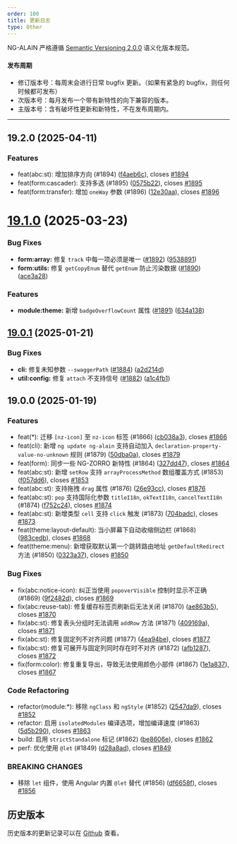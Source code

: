 ```yaml
---
order: 100
title: 更新日志
type: Other
---
```


NG-ALAIN 严格遵循 [Semantic Versioning 2.0.0](http://semver.org/lang/zh-CN/) 语义化版本规范。

#### 发布周期

* 修订版本号：每周末会进行日常 bugfix 更新。（如果有紧急的 bugfix，则任何时候都可发布）
* 次版本号：每月发布一个带有新特性的向下兼容的版本。
* 主版本号：含有破坏性更新和新特性，不在发布周期内。

---

## 19.2.0 (2025-04-11)

### Features

* feat(abc:st): 增加排序方向 (#1894) ([f4aeb6c](https://github.com/ng-alain/delon/commit/f4aeb6c)), closes [#1894](https://github.com/ng-alain/delon/issues/1894)
* feat(form:cascader): 支持多选 (#1895) ([0575b22](https://github.com/ng-alain/delon/commit/0575b22)), closes [#1895](https://github.com/ng-alain/delon/issues/1895)
* feat(form:transfer): 增加 `oneWay` 参数 (#1896) ([12e30aa](https://github.com/ng-alain/delon/commit/12e30aa)), closes [#1896](https://github.com/ng-alain/delon/issues/1896)


# [19.1.0](https://github.com/ng-alain/delon/compare/19.0.1...19.1.0) (2025-03-23)

### Bug Fixes

* **form:array:** 修复 `track` 中每一项必须是唯一 ([#1892](https://github.com/ng-alain/delon/issues/1892)) ([9538891](https://github.com/ng-alain/delon/commit/95388910d6cc0d165d6120bde74745c0de6e42dd))
* **form:utils:** 修复 `getCopyEnum` 替代 `getEnum` 防止污染数据 ([#1890](https://github.com/ng-alain/delon/issues/1890)) ([ace3a28](https://github.com/ng-alain/delon/commit/ace3a288bca484fef40d0f506d4bcf07ac1b57e5))

### Features

* **module:theme:** 新增 `badgeOverflowCount` 属性 ([#1891](https://github.com/ng-alain/delon/issues/1891)) ([634a138](https://github.com/ng-alain/delon/commit/634a138fa9d99abd6607afb5e0a6c87babb96b36))


## [19.0.1](https://github.com/ng-alain/delon/compare/19.0.0...19.0.1) (2025-01-21)

### Bug Fixes

* **cli:** 修复未知参数 `--swaggerPath` ([#1884](https://github.com/ng-alain/delon/issues/1884)) ([a2d214d](https://github.com/ng-alain/delon/commit/a2d214dea3ecdb04265cbc78b92d5e1e6def2279))
* **util:config:** 修复 `attach` 不支持信号 ([#1882](https://github.com/ng-alain/delon/issues/1882)) ([a1c4fb1](https://github.com/ng-alain/delon/commit/a1c4fb113455bc1468e3ab0f600625d7b1cc1547))


## 19.0.0 (2025-01-19)

### Features

* feat(*): 迁移 `[nz-icon]` 至 `nz-icon` 标签 (#1866) ([cb038a3](https://github.com/ng-alain/delon/commit/cb038a3)), closes [#1866](https://github.com/ng-alain/delon/issues/1866)
* feat(cli): 新增 `ng update ng-alain` 支持自动加入 `declaration-property-value-no-unknown` 规则 (#1879) ([50dba0a](https://github.com/ng-alain/delon/commit/50dba0a)), closes [#1879](https://github.com/ng-alain/delon/issues/1879)
* feat(form): 同步一些 NG-ZORRO 新特性 (#1864) ([327dd47](https://github.com/ng-alain/delon/commit/327dd47)), closes [#1864](https://github.com/ng-alain/delon/issues/1864)
* feat(abc:st): 新增 `setRow` 支持 `arrayProcessMethod` 数组覆盖方式 (#1853) ([f057dd6](https://github.com/ng-alain/delon/commit/f057dd6)), closes [#1853](https://github.com/ng-alain/delon/issues/1853)
* feat(abc:st): 支持拖拽 `drag` 属性 (#1876) ([26e93cc](https://github.com/ng-alain/delon/commit/26e93cc)), closes [#1876](https://github.com/ng-alain/delon/issues/1876)
* feat(abc:st): `pop` 支持国际化参数 `titleI18n`, `okTextI18n`, `cancelTextI18n` (#1874) ([f752c24](https://github.com/ng-alain/delon/commit/f752c24)), closes [#1874](https://github.com/ng-alain/delon/issues/1874)
* feat(abc:st): 新增类型 `cell` 支持 `click` 触发 (#1873) ([704badc](https://github.com/ng-alain/delon/commit/704badc)), closes [#1873](https://github.com/ng-alain/delon/issues/1873)
* feat(theme:layout-default): 当小屏幕下自动收缩侧边栏 (#1868) ([983cedb](https://github.com/ng-alain/delon/commit/983cedb)), closes [#1868](https://github.com/ng-alain/delon/issues/1868)
* feat(theme:menu): 新增获取默认第一个跳转路由地址 `getDefaultRedirect` 方法 (#1850) ([0323a37](https://github.com/ng-alain/delon/commit/0323a37)), closes [#1850](https://github.com/ng-alain/delon/issues/1850)

### Bug Fixes

* fix(abc:notice-icon): 纠正当使用 `popoverVisible` 控制时显示不正确 (#1869) ([9f2482d](https://github.com/ng-alain/delon/commit/9f2482d)), closes [#1869](https://github.com/ng-alain/delon/issues/1869)
* fix(abc:reuse-tab): 修复缓存标签页刷新后无法关闭 (#1870) ([ae863b5](https://github.com/ng-alain/delon/commit/ae863b5)), closes [#1870](https://github.com/ng-alain/delon/issues/1870)
* fix(abc:st): 修复表头分组时无法调用 `addRow` 方法 (#1871) ([409169a](https://github.com/ng-alain/delon/commit/409169a)), closes [#1871](https://github.com/ng-alain/delon/issues/1871)
* fix(abc:st): 修复固定列不对齐问题 (#1877) ([4ea94be](https://github.com/ng-alain/delon/commit/4ea94be)), closes [#1877](https://github.com/ng-alain/delon/issues/1877)
* fix(abc:st): 修复可展开与固定列同时存在时不对齐 (#1872) ([afb1287](https://github.com/ng-alain/delon/commit/afb1287)), closes [#1872](https://github.com/ng-alain/delon/issues/1872)
* fix(form:color): 修复重复导出，导致无法使用颜色小部件 (#1867) ([1e1a837](https://github.com/ng-alain/delon/commit/1e1a837)), closes [#1867](https://github.com/ng-alain/delon/issues/1867)

### Code Refactoring

* refactor(module:*): 移除 `ngClass` 和 `ngStyle` (#1852) ([2547da9](https://github.com/ng-alain/delon/commit/2547da9)), closes [#1852](https://github.com/ng-alain/delon/issues/1852)
* refactor: 启用 `isolatedModules` 编译选项，增加编译速度 (#1863) ([5d5b290](https://github.com/ng-alain/delon/commit/5d5b290)), closes [#1863](https://github.com/ng-alain/delon/issues/1863)
* build: 启用 `strictStandalone` 标记 (#1862) ([be8606e](https://github.com/ng-alain/delon/commit/be8606e)), closes [#1862](https://github.com/ng-alain/delon/issues/1862)
* perf: 优化使用 `@let` (#1849) ([d28a8ad](https://github.com/ng-alain/delon/commit/d28a8ad)), closes [#1849](https://github.com/ng-alain/delon/issues/1849)

### BREAKING CHANGES

* 移除 `let` 组件，使用 Angular 内置 `@let` 替代 (#1856) ([df6658f](https://github.com/ng-alain/delon/commit/df6658f)), closes [#1856](https://github.com/ng-alain/delon/issues/1856)

## 历史版本

历史版本的更新记录可以在 [Github](https://github.com/ng-alain/ng-alain/releases) 查看。
